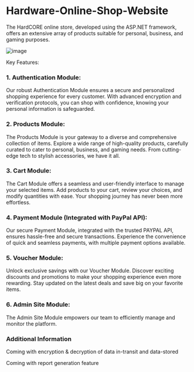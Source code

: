 # Hardware-Online-Shop-Website
The HardCORE online store, developed using the ASP.NET framework, offers an extensive array of products suitable for personal, business, and gaming purposes.

![image](https://github.com/LamontChean/Hardware-Online-Shop-Website/assets/101232039/47634094-6e2f-443d-9198-c37a026ba84b)

Key Features:
### 1. Authentication Module:
Our robust Authentication Module ensures a secure and personalized shopping experience for every customer. With advanced encryption and verification protocols, you can shop with confidence, knowing your personal information is safeguarded.

### 2. Products Module:
The Products Module is your gateway to a diverse and comprehensive collection of items. Explore a wide range of high-quality products, carefully curated to cater to personal, business, and gaming needs. From cutting-edge tech to stylish accessories, we have it all.

### 3. Cart Module:
The Cart Module offers a seamless and user-friendly interface to manage your selected items. Add products to your cart, review your choices, and modify quantities with ease. Your shopping journey has never been more effortless.

### 4. Payment Module (Integrated with PayPal API):
Our secure Payment Module, integrated with the trusted PAYPAL API, ensures hassle-free and secure transactions. Experience the convenience of quick and seamless payments, with multiple payment options available.

### 5. Voucher Module:
Unlock exclusive savings with our Voucher Module. Discover exciting discounts and promotions to make your shopping experience even more rewarding. Stay updated on the latest deals and save big on your favorite items.

### 6. Admin Site Module:
The Admin Site Module empowers our team to efficiently manage and monitor the platform.

### Additional Information
Coming with encryption & decryption of data in-transit and data-stored

Coming with report generation feature
